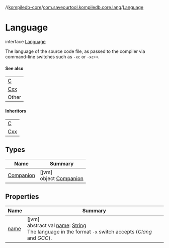 //[kompiledb-core](../../../index.md)/[com.saveourtool.kompiledb.core.lang](../index.md)/[Language](index.md)

# Language

interface [Language](index.md)

The language of the source code file, as passed to the compiler via command-line switches such as `-xc` or `-xc++`.

#### See also

| |
|---|
| [C](../-c/index.md) |
| [Cxx](../-cxx/index.md) |
| Other |

#### Inheritors

| |
|---|
| [C](../-c/index.md) |
| [Cxx](../-cxx/index.md) |

## Types

| Name | Summary |
|---|---|
| [Companion](-companion/index.md) | [jvm]<br>object [Companion](-companion/index.md) |

## Properties

| Name | Summary |
|---|---|
| [name](name.md) | [jvm]<br>abstract val [name](name.md): [String](https://kotlinlang.org/api/latest/jvm/stdlib/kotlin/-string/index.html)<br>The language in the format `-x` switch accepts (*Clang* and *GCC*). |

